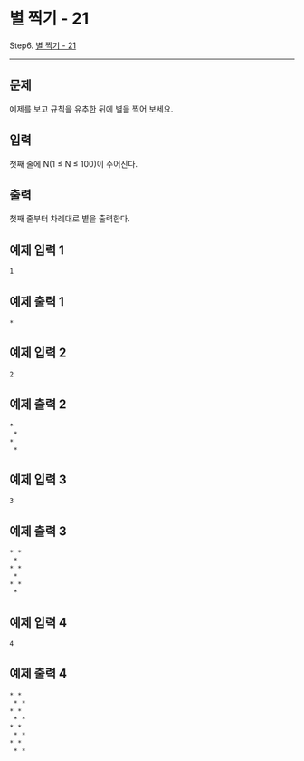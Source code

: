 # 별 찍기 - 21

Step6. [별 찍기 - 21](https://www.acmicpc.net/problem/10996)

---

## 문제

예제를 보고 규칙을 유추한 뒤에 별을 찍어 보세요.

## 입력

첫째 줄에 N(1 ≤ N ≤ 100)이 주어진다.

## 출력

첫째 줄부터 차례대로 별을 출력한다.

## 예제 입력 1 

```
1
```

## 예제 출력 1 

```
*
```

## 예제 입력 2 

```
2
```

## 예제 출력 2 

```
*
 *
*
 *
```

## 예제 입력 3 

```
3
```

## 예제 출력 3 

```
* *
 *
* *
 *
* *
 *
```

## 예제 입력 4 

```
4
```

## 예제 출력 4 

```
* *
 * *
* *
 * *
* *
 * *
* *
 * *
```

